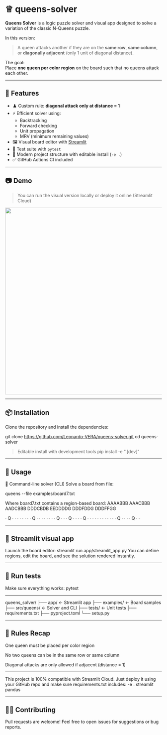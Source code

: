 # ♕ queens-solver

**Queens Solver** is a logic puzzle solver and visual app designed to solve a variation of the classic N-Queens puzzle.

In this version:
> A queen attacks another if they are on the **same row**, **same column**, or **diagonally adjacent** (only 1 unit of diagonal distance).

The goal:  
Place **one queen per color region** on the board such that no queens attack each other.

---

## 🌟 Features

- ♟️ Custom rule: **diagonal attack only at distance = 1**
- ⚡ Efficient solver using:
  - Backtracking
  - Forward checking
  - Unit propagation
  - MRV (minimum remaining values)
- 🖼️ Visual board editor with [Streamlit](https://streamlit.io)
- 🧪 Test suite with `pytest`
- 🔧 Modern project structure with editable install (`-e .`)
- ✅ GitHub Actions CI included

---

## 📷 Demo

> You can run the visual version locally or deploy it online (Streamlit Cloud)

<img src="https://raw.githubusercontent.com/Leonardo-VERA/queens-solver/docs/demo_screenshot.png" width="600"/>

---

## 📦 Installation

Clone the repository and install the dependencies:

git clone https://github.com/Leonardo-VERA/queens-solver.git
cd queens-solver

> Editable install with development tools
pip install -e ".[dev]"


---

## 🚀 Usage

🧠 Command-line solver (CLI)
Solve a board from file:

queens --file examples/board7.txt

Where board7.txt contains a region-based board:
AAAABBB
AAACBBB
AADCBBB
DDDCBDB
EEDDDDG
DDDFDDG
DDDFFGG


· Q · · · · ·
· · · Q · · ·
· · · · · Q ·
· · Q · · · ·
Q · · · · · ·
· · · · · · Q
· · · · Q · ·

---

## 🎨 Streamlit visual app
Launch the board editor:
streamlit run app/streamlit_app.py
You can define regions, edit the board, and see the solution rendered instantly.

---

## 🧪 Run tests
Make sure everything works:
pytest

---

queens_solver/
├── app/              ← Streamlit app
├── examples/         ← Board samples
├── src/queens/       ← Solver and CLI
├── tests/            ← Unit tests
├── requirements.txt
├── pyproject.toml
└── setup.py

---

## 🧠 Rules Recap
One queen must be placed per color region

No two queens can be in the same row or same column

Diagonal attacks are only allowed if adjacent (distance = 1)

---

This project is 100% compatible with Streamlit Cloud.
Just deploy it using your GitHub repo and make sure requirements.txt includes:
-e .
streamlit
pandas

---

## 🧑‍💻 Contributing
Pull requests are welcome!
Feel free to open issues for suggestions or bug reports.
